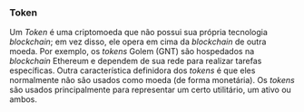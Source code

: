 ### Token

Um _Token_ é uma criptomoeda que não possui sua própria tecnologia _blockchain_; em vez disso, ele opera em cima da _blockchain_ de outra moeda. Por exemplo, os _tokens_ Golem (GNT) são hospedados na _blockchain_ Ethereum e dependem de sua rede para realizar tarefas específicas. Outra característica definidora dos _tokens_ é que eles normalmente não são usados como moeda (de forma monetária). Os _tokens_ são usados principalmente para representar um certo utilitário, um ativo ou ambos.

